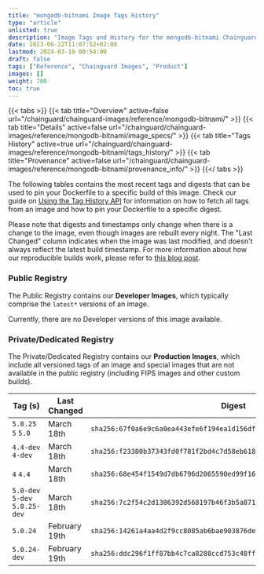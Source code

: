 ```yaml
---
title: "mongodb-bitnami Image Tags History"
type: "article"
unlisted: true
description: "Image Tags and History for the mongodb-bitnami Chainguard Image"
date: 2023-06-22T11:07:52+02:00
lastmod: 2024-03-19 00:54:00
draft: false
tags: ["Reference", "Chainguard Images", "Product"]
images: []
weight: 700
toc: true
---
```


{{< tabs >}}
{{< tab title="Overview" active=false url="/chainguard/chainguard-images/reference/mongodb-bitnami/" >}}
{{< tab title="Details" active=false url="/chainguard/chainguard-images/reference/mongodb-bitnami/image_specs/" >}}
{{< tab title="Tags History" active=true url="/chainguard/chainguard-images/reference/mongodb-bitnami/tags_history/" >}}
{{< tab title="Provenance" active=false url="/chainguard/chainguard-images/reference/mongodb-bitnami/provenance_info/" >}}
{{</ tabs >}}

The following tables contains the most recent tags and digests that can be used to pin your Dockerfile to a specific build of this image. Check our guide on [Using the Tag History API](/chainguard/chainguard-images/using-the-tag-history-api/) for information on how to fetch all tags from an image and how to pin your Dockerfile to a specific digest.

Please note that digests and timestamps only change when there is a change to the image, even though images are rebuilt every night. The "Last Changed" column indicates when the image was last modified, and doesn't always reflect the latest build timestamp. For more information about how our reproducible builds work, please refer to [this blog post](https://www.chainguard.dev/unchained/reproducing-chainguards-reproducible-image-builds).

### Public Registry
The Public Registry contains our **Developer Images**, which typically comprise the `latest*` versions of an image.

Currently, there are no Developer versions of this image available.

### Private/Dedicated Registry
The Private/Dedicated Registry contains our **Production Images**, which include all versioned tags of an image and special images that are not available in the public registry (including FIPS images and other custom builds).

| Tag (s)                         | Last Changed  | Digest                                                                    |
|---------------------------------|---------------|---------------------------------------------------------------------------|
|  `5.0.25` `5` `5.0`             | March 18th    | `sha256:67f0a6e9c6a0ea443efe6f194ea1d156df9c0a3ba791dbf831a6252b4bd055dd` |
|  `4.4-dev` `4-dev`              | March 18th    | `sha256:f23380b37343fd0f781f2bd4c7d58eb618b52fe88fa6c8114fac41596a0922d7` |
|  `4` `4.4`                      | March 18th    | `sha256:68e454f1549d7db6796d2065590ed99f16f959ac6741bf111bfbeb9a260e4e09` |
|  `5.0-dev` `5-dev` `5.0.25-dev` | March 18th    | `sha256:7c2f54c2d1386392d568197b46f3b5a871e446787aaa84f5bfa6b6f6f150f3cf` |
|  `5.0.24`                       | February 19th | `sha256:14261a4aa4d2f9cc8085ab6bae903876de1e5b43ee20221e44fa74c031559c90` |
|  `5.0.24-dev`                   | February 19th | `sha256:ddc296f1ff87bb4c7ca8288ccd753c48ff11998a7294cd491fcb5959b770e690` |

